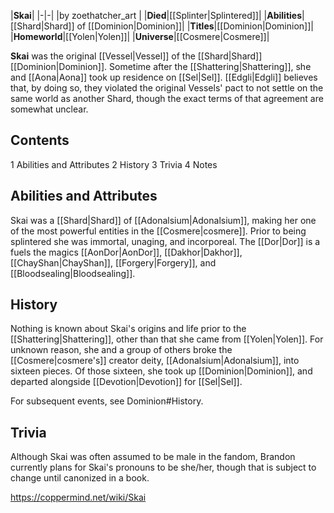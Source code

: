 |**Skai**|
|-|-|
|by  zoethatcher_art |
|**Died**|[[Splinter\|Splintered]]|
|**Abilities**|[[Shard\|Shard]] of [[Dominion\|Dominion]]|
|**Titles**|[[Dominion\|Dominion]]|
|**Homeworld**|[[Yolen\|Yolen]]|
|**Universe**|[[Cosmere\|Cosmere]]|

**Skai** was the original [[Vessel\|Vessel]] of the [[Shard\|Shard]] [[Dominion\|Dominion]]. Sometime after the [[Shattering\|Shattering]], she and [[Aona\|Aona]] took up residence on [[Sel\|Sel]]. [[Edgli\|Edgli]] believes that, by doing so, they violated the original Vessels' pact to not settle on the same world as another Shard, though the exact terms of that agreement are somewhat unclear.

## Contents

1 Abilities and Attributes
2 History
3 Trivia
4 Notes


## Abilities and Attributes
Skai was a [[Shard\|Shard]] of [[Adonalsium\|Adonalsium]], making her one of the most powerful entities in the [[Cosmere\|cosmere]]. Prior to being splintered she was immortal, unaging, and incorporeal. The [[Dor\|Dor]] is a fuels the magics [[AonDor\|AonDor]], [[Dakhor\|Dakhor]], [[ChayShan\|ChayShan]], [[Forgery\|Forgery]], and [[Bloodsealing\|Bloodsealing]].

## History
Nothing is known about Skai's origins and life prior to the [[Shattering\|Shattering]], other than that she came from [[Yolen\|Yolen]]. For unknown reason, she and a group of others broke the [[Cosmere\|cosmere's]] creator deity, [[Adonalsium\|Adonalsium]], into sixteen pieces. Of those sixteen, she took up [[Dominion\|Dominion]], and departed alongside [[Devotion\|Devotion]] for [[Sel\|Sel]].

For subsequent events, see Dominion#History.
## Trivia
Although Skai was often assumed to be male in the fandom, Brandon currently plans for Skai's pronouns to be she/her, though that is subject to change until canonized in a book.


https://coppermind.net/wiki/Skai